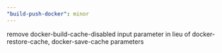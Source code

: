 ```yaml
---
"build-push-docker": minor
---
```


remove docker-build-cache-disabled input parameter in lieu of
docker-restore-cache, docker-save-cache parameters
